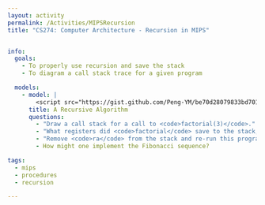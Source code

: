 ```yaml
---
layout: activity
permalink: /Activities/MIPSRecursion
title: "CS274: Computer Architecture - Recursion in MIPS"


info:
  goals:
    - To properly use recursion and save the stack
    - To diagram a call stack trace for a given program

  models:
    - model: |
        <script src="https://gist.github.com/Peng-YM/be70d28079833bd701b05a5ce7772ff1.js"></script>
      title: A Recursive Algorithm
      questions:
        - "Draw a call stack for a call to <code>factorial(3)</code>."
        - "What registers did <code>factorial</code> save to the stack, and why?  In particular, why did it save <code>ra</code>?"
        - "Remove <code>ra</code> from the stack and re-run this program.  What happens, and why?"
        - How might one implement the Fibonacci sequence?

tags:
  - mips
  - procedures
  - recursion

---
```


